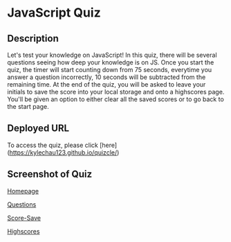 # JavaScript Quiz

## Description
Let's test your knowledge on JavaScript! In this quiz, there will be several questions seeing how deep your knowledge is on JS. Once you start the quiz, the timer will start counting down from 75 seconds, everytime you answer a question incorrectly, 10 seconds will be subtracted from the remaining time. At the end of the quiz, you will be asked to leave your initials to save the score into your local storage and onto a highscores page. You'll be given an option to either clear all the saved scores or to go back to the start page.

## Deployed URL
To access the quiz, please click [here] (https://kylechau123.github.io/quizcle/)

## Screenshot of Quiz
[Homepage](./assets/homepage.png)

[Questions](./assets/question.png)

[Score-Save](./assets/score-save.png)

[Highscores](./assets/highscores.png)